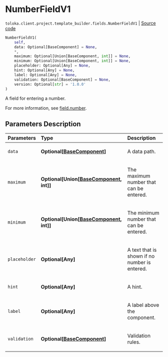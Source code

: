 # NumberFieldV1
`toloka.client.project.template_builder.fields.NumberFieldV1` | [Source code](https://github.com/Toloka/toloka-kit/blob/v1.2.3/src/client/project/template_builder/fields.py#L381)

```python
NumberFieldV1(
    self,
    data: Optional[BaseComponent] = None,
    *,
    maximum: Optional[Union[BaseComponent, int]] = None,
    minimum: Optional[Union[BaseComponent, int]] = None,
    placeholder: Optional[Any] = None,
    hint: Optional[Any] = None,
    label: Optional[Any] = None,
    validation: Optional[BaseComponent] = None,
    version: Optional[str] = '1.0.0'
)
```

A field for entering a number.


For more information, see [field.number](https://toloka.ai/docs/template-builder/reference/field.number).

## Parameters Description

| Parameters | Type | Description |
| :----------| :----| :-----------|
`data`|**Optional\[[BaseComponent](toloka.client.project.template_builder.base.BaseComponent.md)\]**|<p>A data path.</p>
`maximum`|**Optional\[Union\[[BaseComponent](toloka.client.project.template_builder.base.BaseComponent.md), int\]\]**|<p>The maximum number that can be entered.</p>
`minimum`|**Optional\[Union\[[BaseComponent](toloka.client.project.template_builder.base.BaseComponent.md), int\]\]**|<p>The minimum number that can be entered.</p>
`placeholder`|**Optional\[Any\]**|<p>A text that is shown if no number is entered.</p>
`hint`|**Optional\[Any\]**|<p>A hint.</p>
`label`|**Optional\[Any\]**|<p>A label above the component.</p>
`validation`|**Optional\[[BaseComponent](toloka.client.project.template_builder.base.BaseComponent.md)\]**|<p>Validation rules.</p>
